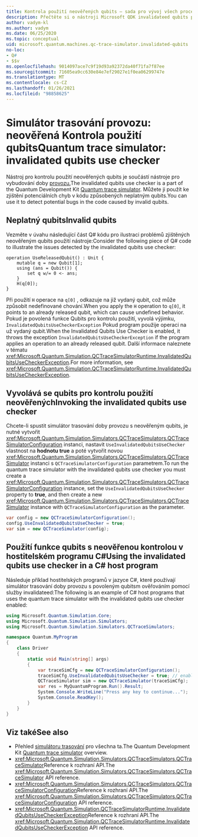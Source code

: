 ```yaml
---
title: Kontrola použití neověřených qubits – sada pro vývoj všech procesorů
description: Přečtěte si o nástroji Microsoft QDK invalidateed qubits pro kontrolu použití, který používá simulátor trasování doby provozu ke kontrole Q# kódu pro potenciálně neplatnou qubits.
author: vadym-kl
ms.author: vadym
ms.date: 06/25/2020
ms.topic: conceptual
uid: microsoft.quantum.machines.qc-trace-simulator.invalidated-qubits
no-loc:
- Q#
- $$v
ms.openlocfilehash: 9014097ace7c9f19d93a92372da40f71fa7f87ee
ms.sourcegitcommit: 71605ea9cc630e84e7ef29027e1f0ea06299747e
ms.translationtype: MT
ms.contentlocale: cs-CZ
ms.lasthandoff: 01/26/2021
ms.locfileid: "98858625"
---
```

# <a name="quantum-trace-simulator-invalidated-qubits-use-checker"></a><span data-ttu-id="adde0-103">Simulátor trasování provozu: neověřená Kontrola použití qubits</span><span class="sxs-lookup"><span data-stu-id="adde0-103">Quantum trace simulator: invalidated qubits use checker</span></span>

<span data-ttu-id="adde0-104">Nástroj pro kontrolu použití neověřených qubits je součástí nástroje pro vybudování doby [provozu.](xref:microsoft.quantum.machines.qc-trace-simulator.intro)</span><span class="sxs-lookup"><span data-stu-id="adde0-104">The invalidated qubits use checker is a part of the Quantum Development Kit [Quantum trace simulator](xref:microsoft.quantum.machines.qc-trace-simulator.intro).</span></span> <span data-ttu-id="adde0-105">Můžete ji použít ke zjištění potenciálních chyb v kódu způsobených neplatným qubits.</span><span class="sxs-lookup"><span data-stu-id="adde0-105">You can use it to detect potential bugs in the code caused by invalid qubits.</span></span> 

## <a name="invalid-qubits"></a><span data-ttu-id="adde0-106">Neplatný qubits</span><span class="sxs-lookup"><span data-stu-id="adde0-106">Invalid qubits</span></span>

<span data-ttu-id="adde0-107">Vezměte v úvahu následující část Q# kódu pro ilustraci problémů zjištěných neověřeným qubits použití nástroje:</span><span class="sxs-lookup"><span data-stu-id="adde0-107">Consider the following piece of Q# code to illustrate the issues detected by the invalidated qubits use checker:</span></span>

```qsharp
operation UseReleasedQubit() : Unit {
    mutable q = new Qubit[1];
    using (ans = Qubit()) {
        set q w/= 0 <- ans;
    }
    H(q[0]);
}
```

<span data-ttu-id="adde0-108">Při použití `H` operace na `q[0]` , odkazuje na již vydaný qubit, což může způsobit nedefinované chování.</span><span class="sxs-lookup"><span data-stu-id="adde0-108">When you apply the `H` operation to `q[0]`, it points to an already released qubit, which can cause undefined behavior.</span></span> <span data-ttu-id="adde0-109">Pokud je povolená funkce Qubits pro kontrolu použití, vyvolá výjimku, `InvalidatedQubitsUseCheckerException` Pokud program použije operaci na už vydaný qubit.</span><span class="sxs-lookup"><span data-stu-id="adde0-109">When the Invalidated Qubits Use Checker is enabled, it throws the exception `InvalidatedQubitsUseCheckerException` if the program applies an operation to an already released qubit.</span></span> <span data-ttu-id="adde0-110">Další informace naleznete v tématu <xref:Microsoft.Quantum.Simulation.QCTraceSimulatorRuntime.InvalidatedQubitsUseCheckerException>.</span><span class="sxs-lookup"><span data-stu-id="adde0-110">For more information, see <xref:Microsoft.Quantum.Simulation.QCTraceSimulatorRuntime.InvalidatedQubitsUseCheckerException>.</span></span>

## <a name="invoking-the-invalidated-qubits-use-checker"></a><span data-ttu-id="adde0-111">Vyvolává se qubits pro kontrolu použití neověřených</span><span class="sxs-lookup"><span data-stu-id="adde0-111">Invoking the invalidated qubits use checker</span></span>

<span data-ttu-id="adde0-112">Chcete-li spustit simulátor trasování doby provozu s neověřeným qubits, je nutné vytvořit <xref:Microsoft.Quantum.Simulation.Simulators.QCTraceSimulators.QCTraceSimulatorConfiguration> instanci, nastavit `UseInvalidatedQubitsUseChecker` vlastnost na **hodnotu true** a poté vytvořit novou <xref:Microsoft.Quantum.Simulation.Simulators.QCTraceSimulators.QCTraceSimulator> instanci s `QCTraceSimulatorConfiguration` parametrem.</span><span class="sxs-lookup"><span data-stu-id="adde0-112">To run the quantum trace simulator with the invalidated qubits use checker you must create a <xref:Microsoft.Quantum.Simulation.Simulators.QCTraceSimulators.QCTraceSimulatorConfiguration> instance, set the `UseInvalidatedQubitsUseChecker` property to **true**, and then create a new <xref:Microsoft.Quantum.Simulation.Simulators.QCTraceSimulators.QCTraceSimulator> instance with `QCTraceSimulatorConfiguration` as the parameter.</span></span> 

```csharp
var config = new QCTraceSimulatorConfiguration();
config.UseInvalidatedQubitsUseChecker = true;
var sim = new QCTraceSimulator(config);
```


## <a name="using-the-invalidated-qubits-use-checker-in-a-c-host-program"></a><span data-ttu-id="adde0-113">Použití funkce qubits s neověřenou kontrolou v hostitelském programu C#</span><span class="sxs-lookup"><span data-stu-id="adde0-113">Using the invalidated qubits use checker in a C# host program</span></span>

<span data-ttu-id="adde0-114">Následuje příklad hostitelských programů v jazyce C#, které používají simulátor trasování doby provozu s povoleným qubitsm ověřováním pomocí služby invalidateed:</span><span class="sxs-lookup"><span data-stu-id="adde0-114">The following is an example of C# host programs that uses the quantum trace simulator with the invalidated qubits use checker enabled:</span></span> 

```csharp
using Microsoft.Quantum.Simulation.Core;
using Microsoft.Quantum.Simulation.Simulators;
using Microsoft.Quantum.Simulation.Simulators.QCTraceSimulators;

namespace Quantum.MyProgram
{
    class Driver
    {
        static void Main(string[] args)
        {
            var traceSimCfg = new QCTraceSimulatorConfiguration();
            traceSimCfg.UseInvalidatedQubitsUseChecker = true; // enables UseInvalidatedQubitsUseChecker
            QCTraceSimulator sim = new QCTraceSimulator(traceSimCfg);
            var res = MyQuantumProgram.Run().Result;
            System.Console.WriteLine("Press any key to continue...");
            System.Console.ReadKey();
        }
    }
}
```

## <a name="see-also"></a><span data-ttu-id="adde0-115">Viz také</span><span class="sxs-lookup"><span data-stu-id="adde0-115">See also</span></span>

- <span data-ttu-id="adde0-116">Přehled [simulátoru trasování](xref:microsoft.quantum.machines.qc-trace-simulator.intro) pro všechna ta.</span><span class="sxs-lookup"><span data-stu-id="adde0-116">The Quantum Development Kit [Quantum trace simulator](xref:microsoft.quantum.machines.qc-trace-simulator.intro) overview.</span></span>
- <span data-ttu-id="adde0-117"><xref:Microsoft.Quantum.Simulation.Simulators.QCTraceSimulators.QCTraceSimulator>Reference k rozhraní API.</span><span class="sxs-lookup"><span data-stu-id="adde0-117">The <xref:Microsoft.Quantum.Simulation.Simulators.QCTraceSimulators.QCTraceSimulator> API reference.</span></span>
- <span data-ttu-id="adde0-118"><xref:Microsoft.Quantum.Simulation.Simulators.QCTraceSimulators.QCTraceSimulatorConfiguration>Reference k rozhraní API.</span><span class="sxs-lookup"><span data-stu-id="adde0-118">The <xref:Microsoft.Quantum.Simulation.Simulators.QCTraceSimulators.QCTraceSimulatorConfiguration> API reference.</span></span>
- <span data-ttu-id="adde0-119"><xref:Microsoft.Quantum.Simulation.QCTraceSimulatorRuntime.InvalidatedQubitsUseCheckerException>Reference k rozhraní API.</span><span class="sxs-lookup"><span data-stu-id="adde0-119">The <xref:Microsoft.Quantum.Simulation.QCTraceSimulatorRuntime.InvalidatedQubitsUseCheckerException> API reference.</span></span>

